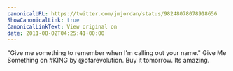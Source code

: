 ```yaml
---
canonicalURL: https://twitter.com/jmjordan/status/98248078078918656
ShowCanonicalLink: true
CanonicalLinkText: View original on
date: 2011-08-02T04:25:41+00:00
---
```

"Give me something to remember when I'm calling out your name." Give Me Something on #KING by @ofarevolution. Buy it tomorrow. Its amazing.